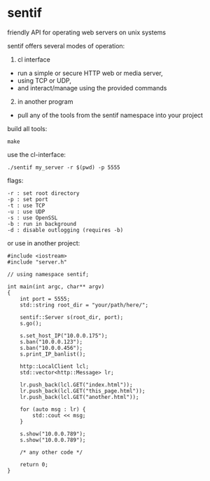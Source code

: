 # sentif
friendly API for operating web servers on unix systems

sentif offers several modes of operation:
1. cl interface
- run a simple or secure HTTP web or media server,
- using TCP or UDP,
- and interact/manage using the provided commands
2. in another program
- pull any of the tools from the sentif namespace into your project

build all tools:
```
make
```

use the cl-interface:
```
./sentif my_server -r $(pwd) -p 5555
```
flags:
```
-r : set root directory
-p : set port
-t : use TCP
-u : use UDP
-s : use OpenSSL
-b : run in background
-d : disable outlogging (requires -b)
```

or use in another project:
```
#include <iostream>
#include "server.h"

// using namespace sentif;

int main(int argc, char** argv)
{
    int port = 5555;
    std::string root_dir = "your/path/here/";

    sentif::Server s(root_dir, port);
    s.go();

    s.set_host_IP("10.0.0.175");
    s.ban("10.0.0.123");
    s.ban("10.0.0.456");
    s.print_IP_banlist();

    http::LocalClient lcl;
    std::vector<http::Message> lr;

    lr.push_back(lcl.GET("index.html"));
    lr.push_back(lcl.GET("this_page.html"));
    lr.push_back(lcl.GET("another.html"));

    for (auto msg : lr) {
        std::cout << msg;
    }

    s.show("10.0.0.789");
    s.show("10.0.0.789");

    /* any other code */

    return 0;
}
```
